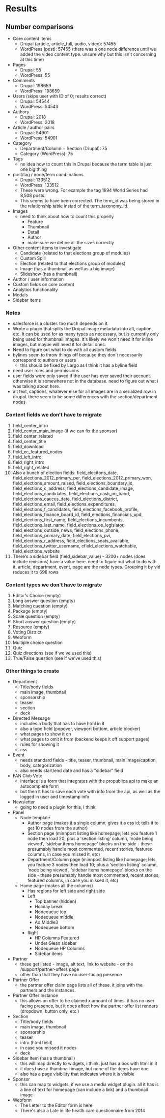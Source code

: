 # Results

## Number comparisons

- Core content items
    - Drupal (article, article_full, audio, video): 57455
    - WordPress (post): 57455 (there was a one node difference until we added the video content type. unsure why but this isn't concerning at this time)
- Pages
    - Drupal: 55
    - WordPress: 55
- Comments
    - Drupal: 198659
    - WordPress: 198659
- Users (skips user with ID of 0; results correct)
    - Drupal: 54544
    - WordPress: 54543
- Authors
    - Drupal: 2018
    - WordPress: 2018
- Article / author pairs
    - Drupal: 54901
    - WordPress: 54901
- Category
    - Department/Column + Section (Drupal): 75
    - Category (WordPress): 75
- Tags
    - no idea how to count this in Drupal because the term table is just one big thing
- post/tag / node/term combinations
    - Drupal: 133512
    - WordPress: 133512
    - These were wrong. For example the tag 1994 World Series had 8,508 posts.
    - This seems to have been corrected. The term_id was being stored in the relationship table instad of the term_taxonomy_id.
- Images
    - need to think about how to count this properly
        - Feature
        - Thumbnail
        - Detail
        - Author
        - make sure we define all the sizes correctly
- Other content items to investigate
    - Candidate (related to that elections group of modules)
    - Custom Spill
    - Election (related to that elections group of modules)
    - Image (has a thumbnail as well as a big image)
    - Slideshow (has a thumbnail)
- Author / user information
- Custom fields on core content
- Analytics functionality
- Modals
- Sidebar items

### Notes

- salesforce is a cluster. too much depends on it.
- Wrote a plugin that splits the Drupal image metadata into alt, caption, etc. It can be used for as many types as necessary, but is currently only being used for thumbnail images. It's likely we won't need it for inline images, but maybe will need it for detail ones.
- Need to figure out what to do with all custom fields
- bylines seem to throw things off because they don't necessarily correspond to authors or users
    - this should be fixed by Largo as I think it has a byline field
- need user roles and permissions
- user fields were only saved if the user has ever saved their account. otherwise it is somewhere not in the database. need to figure out what i was talking about here.
- alt text, captions, whatever else for all images are in a serialized row in drupal. there seem to be some differences with the section/department nodes


### Content fields we don't have to migrate

1. field_center_intro
2. field_center_main_image (if we can fix the sponsor)
3. field_center_related
4. field_center_title
5. field_download
6. field_ec_featured_nodes
7. field_left_intro
8. field_right_intro
9. field_right_related
10. Also a bunch of election fields: field_elecitons_date, field_elections_2012_primary_per, field_elections_2012_primary_won, field_elections_amount_raised, field_elections_boundary_id, field_elections_c_address, field_elections_candidate_image, field_elections_candidates, field_elections_cash_on_hand, field_elections_caucus_date, field_elections_district, field_elections_email, field_elections_expenditures, field_elections_f_candidates, field_elections_facebook_profile, field_elections_finance_board_id, field_elections_financials_upd, field_elections_first_name, field_elections_incumbents, field_elections_last_name, field_elections_os_legislator, field_elections_outside_news, field_elections_phone, field_elections_primary_date, field_elections_pvi, field_elections_r_address, field_elections_seats_available, field_elections_twitter_username, cfield_elections_watchable, field_elections_website
11. There's a sidebar field (field_sidebar_value) - 3200+ nodes (does include revisions) have a value here. need to figure out what to do with it. article, department, event, page are the node types. Grouping it by vid reduces it to 698 rows


### Content types we don't have to migrate

1. Editor's Choice (empty)
2. Long answer question (empty)
3. Matching question (empty)
4. Package (empty)
5. Scale question (empty)
6. Short answer question (empty)
7. Resource (empty)
8. Voting District
9. Webform
10. Multiple choice question
11. Quiz
12. Quiz directions (see if we've used this)
13. True/False question (see if we've used this)


### Other things to create

- Department
    - Title/body fields
    - main image, thumbnail
    - sponsorship
    - teaser
    - section
    - deck
- Directed Message
    - includes a body that has to have html in it
    - also a type field (popover, viewport bottom, article blocker)
    - what pages to show it on
    - what pages to omit it from (backend keeps it off support pages)
    - rules for showing it
    - css
- Event
    - needs standard fields - title, teaser, thumbnail, main image/caption, body, categorization
    - also needs start/end date and has a "sidebar" field
- FAN Club Vote
    - interface is a form that integrates with the propublica api to make an autocomplete form
    - but then it has to save each vote with info from the api, as well as the logged in user and timestamp info
- Newsletter
    - going to need a plugin for this, I think
- Panel
    - Node template
        - Author page (makes it a single column; gives it a css id; tells it to get 10 nodes from the author)
        - Section page (minnpost listing like homepage; lets you feature 1 node then load 20; plus a 'section listing' column, 'node being viewed', 'sidebar items homepage' blocks on the side - these presumably handle most commented, recent stories, featured columns, in case you missed it, etc)
        - Department/Column page (minnpost listing like homepage; lets you feature 3 nodes then load 10; plus a 'section listing' column, 'node being viewed', 'sidebar items homepage' blocks on the side - these presumably handle most commented, recent stories, featured columns, in case you missed it, etc)
    - Home page (makes all the columns)
        - Has regions for left side and right side
        - Left
            - Top banner (hidden)
            - Holiday break
            - Nodequeue top
            - Nodequeue middle
            - Ad Middle3
            - Nodequeue bottom
        - Right
            - HP Columns Featured
            - Under Glean sidebar
            - Nodequeue HP Columns
            - Sidebar items
- Partner
    - these get listed - image, alt text, link to website - on the /support/partner-offers page
    - other than that they have no user-facing presence
- Partner Offer
    - the partner offer claim page lists all of these. it joins with the partners and the instances.
- Partner Offer Instance
    - this allows an offer to be claimed x amount of times. it has no user facing presence, but it does affect how the partner offer list renders (dropdown, button only, etc.)
- Section
    - Title/body fields
    - main image, thumbnail
    - sponsorship
    - teaser
    - intro (html field)
    - in case you missed it nodes
    - deck
- Sidebar Item (has a thumbnail)
    - this will map directly to widgets, i think. just has a box with html in it
    - it does have a thumbnail image, but none of the items have one
    - also has a page visibility that indicates where it is visible
- Sponsor
    - this can map to widgets, if we use a media widget plugin. all it has is a line of text for homepage (can include a link) and a thumbnail image
- Webform
    - The Letter to the Editor form is here
    - There's also a Late in life heatlh care questionnaire from 2014